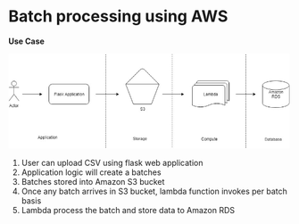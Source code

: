 # Batch processing using AWS

**Use Case**<br/>

![Workflow](images/python-aws-batch-processing.jpg)


1) User can upload CSV using flask web application
2) Application logic will create a batches
3) Batches stored into Amazon S3 bucket
3) Once any batch arrives in S3 bucket, lambda function invokes per batch basis
4) Lambda process the batch and store data to Amazon RDS
